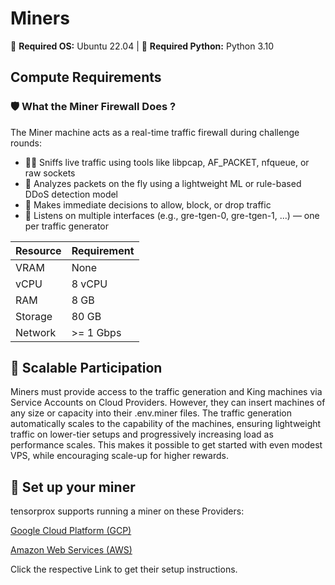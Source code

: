 # Miners

🐧 **Required OS:** Ubuntu 22.04  |  🐍 **Required Python:** Python 3.10

## Compute Requirements

### 🛡️ What the Miner Firewall Does ?

The Miner machine acts as a real-time traffic firewall during challenge rounds:

- 🕵️‍♂️ Sniffs live traffic using tools like libpcap, AF_PACKET, nfqueue, or raw sockets
- 🤖 Analyzes packets on the fly using a lightweight ML or rule-based DDoS detection model
- 🚦 Makes immediate decisions to allow, block, or drop traffic
- 🔌 Listens on multiple interfaces (e.g., gre-tgen-0, gre-tgen-1, ...) — one per traffic generator

| Resource  | Requirement   |
|-----------|---------------|
| VRAM      | None          |
| vCPU      | 8 vCPU        |
| RAM       | 8 GB          |
| Storage   | 80 GB         |
| Network   | >= 1 Gbps     |

## 🚀 Scalable Participation

Miners must provide access to the traffic generation and King machines via Service Accounts on Cloud Providers. 
However, they can insert machines of any size or capacity into their .env.miner files. The traffic generation automatically scales to the capability of the machines, ensuring lightweight traffic on lower-tier setups and progressively increasing load as performance scales.
This makes it possible to get started with even modest VPS, while encouraging scale-up for higher rewards.

## 📐 Set up your miner 
tensorprox supports running a miner on these Providers:  

[Google Cloud Platform (GCP)](https://github.com/shugo-labs/tensorprox/blob/main/assets/gcp_setup.md)  

[Amazon Web Services (AWS)](https://github.com/shugo-labs/tensorprox/blob/main/assets/aws_setup.md)  


Click the respective Link to get their setup instructions. 
